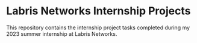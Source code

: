 # Labris Networks Internship Projects

This repository contains the internship project tasks completed during my 2023 summer internship at Labris Networks.

